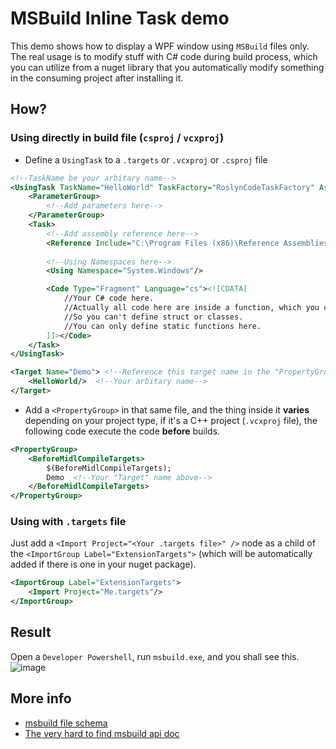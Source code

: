 # MSBuild Inline Task demo
This demo shows how to display a WPF window using `MSBuild` files only.
The real usage is to modify stuff with C# code during build process, which you can utilize from a nuget library that you automatically modify something in the consuming project after installing it.

## How?
### Using directly in build file (`csproj` / `vcxproj`)
- Define a `UsingTask` to a `.targets` or `.vcxproj` or `.csproj` file
```xml
<!--TaskName be your arbitary name-->
<UsingTask TaskName="HelloWorld" TaskFactory="RoslynCodeTaskFactory" AssemblyFile="$(MSBuildToolsPath)\Microsoft.Build.Tasks.Core.dll">
    <ParameterGroup>
        <!--Add parameters here-->
    </ParameterGroup>
    <Task>
        <!--Add assembly reference here-->
        <Reference Include="C:\Program Files (x86)\Reference Assemblies\Microsoft\Framework\.NETFramework\v4.7.2\PresentationFramework.dll"/>
        
        <!--Using Namespaces here-->
        <Using Namespace="System.Windows"/>

        <Code Type="Fragment" Language="cs"><![CDATA[
            //Your C# code here.
            //Actually all code here are inside a function, which you can see from the msbuild output temporary file
            //So you can't define struct or classes.
            //You can only define static functions here.
        ]]></Code>
    </Task>
</UsingTask>

<Target Name="Demo"> <!--Reference this target name in the "PropertyGroup" below-->
    <HelloWorld/>  <!--Your arbitary name-->
</Target>
```
- Add a `<PropertyGroup>` in that same file, and the thing inside it **varies** depending on your project type, if it's a C++ project (`.vcxproj` file), the following code execute the code **before** builds.
```xml
<PropertyGroup>
    <BeforeMidlCompileTargets>
        $(BeforeMidlCompileTargets);
        Demo  <!--Your "Target" name above-->
    </BeforeMidlCompileTargets>
</PropertyGroup>
```
### Using with `.targets` file
Just add a `<Import Project="<Your .targets file>" />` node as a child of the `<ImportGroup Label="ExtensionTargets">` (which will be automatically added if there is one in your nuget package).
```xml
<ImportGroup Label="ExtensionTargets">
    <Import Project="Me.targets"/>
</ImportGroup>
```

## Result
Open a `Developer Powershell`, run `msbuild.exe`, and you shall see this.
![image](https://github.com/HO-COOH/MsBuild-Inline-Task-Demo/assets/42881734/bf728bc8-b6a7-45b0-b452-94601f7be8e6)

## More info
- [msbuild file schema](https://learn.microsoft.com/en-us/visualstudio/msbuild/msbuild-project-file-schema-reference?view=vs-2022)
- [The very hard to find msbuild api doc](https://learn.microsoft.com/en-us/dotnet/api/?view=msbuild-17-netcore)

